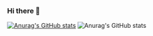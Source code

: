 ### Hi there 👋

<!--
**Ryosuke004682/Ryosuke004682** is a ✨ _special_ ✨ repository because its `README.md` (this file) appears on your GitHub profile.

Here are some ideas to get you started:

- 🔭 I’m currently working on ...
- 🌱 I’m currently learning ...
- 👯 I’m looking to collaborate on ...
- 🤔 I’m looking for help with ...
- 💬 Ask me about ...
- 📫 How to reach me: ...
- 😄 Pronouns: ...
- ⚡ Fun fact: ...
-->
[![Anurag's GitHub stats](https://github-readme-stats.vercel.app/api?username=Ryosuke004682)](https://github.com/Ryosuke004682/github-readme-stats)
![Anurag's GitHub stats](https://github-readme-stats.vercel.app/api?username=Ryosuke004682&show_icons=true&theme=radical)


